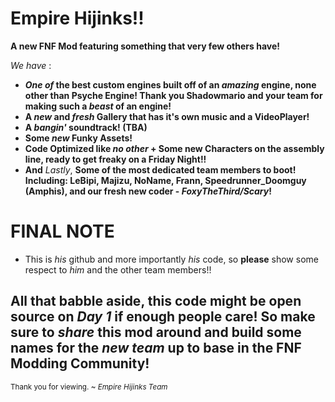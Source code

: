 # Empire Hijinks!!
**A new FNF Mod featuring something that very few others have!**

*We have* :
 - **_One of_ the best custom engines built off of an _amazing_ engine, none other than Psyche Engine! Thank you Shadowmario and your team for making such a _beast_ of an engine!**
 - **A _new_ and _fresh_ Gallery that has it's own music and a VideoPlayer!**
 - **A _bangin'_ soundtrack! (TBA)**
 - **Some _new_ Funky Assets!**
 - **Code Optimized like _no other_ + Some new Characters on the assembly line, ready to get freaky on a Friday Night!!**
 - **And** *Lastly*, **Some of the most dedicated team members to boot! Including: LeBipi, Majizu, NoName, Frann, Speedrunner_Doomguy (Amphis), and our fresh new coder - _FoxyTheThird/Scary_!**
   
 # **FINAL NOTE**
 - This is *his* github and more importantly *his* code, so **please** show some respect to *him* and the other team members!!
 
## All that babble aside, this code might be open source on *Day 1* if enough people care! So make sure to *share* this mod around and build some names for the *new team* up to base in the FNF Modding Community!

<sup> Thank you for viewing.
~ *Empire Hijinks Team* </sup>
